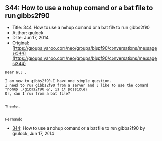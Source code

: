 ## 344: How to use a nohup comand or a bat file to run gibbs2f90

- Title: 344: How to use a nohup comand or a bat file to run gibbs2f90
- Author: grulock
- Date: Jun 17, 2014
- Original: [https://groups.yahoo.com/neo/groups/blupf90/conversations/messages/344](https://groups.yahoo.com/neo/groups/blupf90/conversations/messages/344)

```
Dear all ,

I am new to gibbs2f90.I have one simple question.
I need to run gibbs2f90 from a server and I like to use the comand "nohup ./gibbs2f90 &", is it possible?
Or, can I run from a bat file?


Thanks,


Fernando
```

- [344](0344.md): How to use a nohup comand or a bat file to run gibbs2f90 by grulock, Jun 17, 2014

